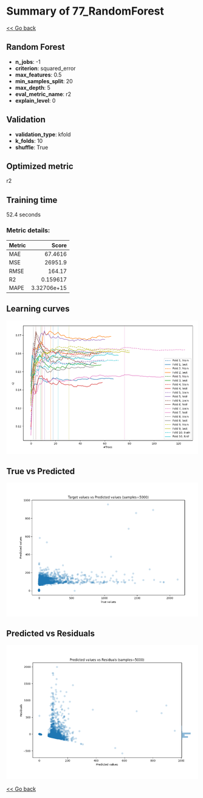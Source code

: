 # Summary of 77_RandomForest

[<< Go back](../README.md)


## Random Forest
- **n_jobs**: -1
- **criterion**: squared_error
- **max_features**: 0.5
- **min_samples_split**: 20
- **max_depth**: 5
- **eval_metric_name**: r2
- **explain_level**: 0

## Validation
 - **validation_type**: kfold
 - **k_folds**: 10
 - **shuffle**: True

## Optimized metric
r2

## Training time

52.4 seconds

### Metric details:
| Metric   |           Score |
|:---------|----------------:|
| MAE      |    67.4616      |
| MSE      | 26951.9         |
| RMSE     |   164.17        |
| R2       |     0.159617    |
| MAPE     |     3.32706e+15 |



## Learning curves
![Learning curves](learning_curves.png)
## True vs Predicted

![True vs Predicted](true_vs_predicted.png)


## Predicted vs Residuals

![Predicted vs Residuals](predicted_vs_residuals.png)



[<< Go back](../README.md)
